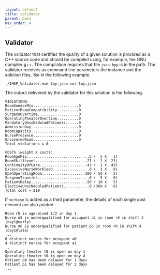 ```yaml
---
layout: default
title: Validator
parent: Data
nav_order: 4
---
```

## Validator

The validator that certifies the quality of a given solution is provided as a C++ source code and should be compiled using, for example, the GNU compiler g++.
The compilation requires that file `json.hpp` is in the path. 
The validator receives as command line parameters the instance and the solution files, like in the following example.

`./IHSP_Validator.exe toy.json sol-toy.json`

The output delivered by the validator for this solution is the following.

``` 
VIOLATIONS:
RoomGenderMix.....................0
PatientRoomCompatibility..........0
SurgeonOvertime...................0
OperatingTheaterOvertime..........0
MandatoryUnscheduledPatients......0
AdmissionDay......................0
RoomCapacity......................0
NursePresence.....................0
UncoveredRoom.....................0
Total violations = 0

COSTS (weight X cost):
RoomAgeMix.............................5 (  5 X   1)
RoomSkillLevel........................21 (  1 X  21)
ContinuityOfCare......................43 (  1 X  43)
ExcessiveNurseWorkload.................0 (  1 X   0)
OpenOperatingRoom....................100 ( 50 X   2)
SurgeonTransfer........................0 (  5 X   0)
PatientDelay..........................50 ( 10 X   5)
ElectiveUnscheduledPatients............0 (300 X   0)
Total cost = 219
``` 

If `verbose`  is added as a third parameter, the details of each single cost element are also printed:
```
Room r0 is age-mixed 1/2 in day 1
Nurse n5 is underqualified for occupant a1 in room r0 in shift 3 (day1@early)
Nurse n6 is underqualified for patient p5 in room r0 in shift 4 (day1@late)
...
6 distinct nurses for occupant a0
4 distinct nurses for occupant a1
..
Operating theater t0 is open on day 1
Operating theater t0 is open on day 4
Patient p0 has been delayed for 1 days
Patient p1 has been delayed for 2 days
...
```